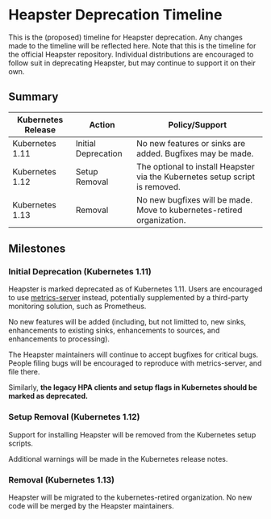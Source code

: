 # Heapster Deprecation Timeline

This is the (proposed) timeline for Heapster deprecation.  Any changes
made to the timeline will be reflected here.  Note that this is the
timeline for the official Heapster repository.  Individual distributions
are encouraged to follow suit in deprecating Heapster, but may continue to
support it on their own.

## Summary

| Kubernetes Release  | Action              | Policy/Support                                                                   |
|---------------------|---------------------|----------------------------------------------------------------------------------|
| Kubernetes 1.11     | Initial Deprecation | No new features or sinks are added.  Bugfixes may be made.                       |
| Kubernetes 1.12     | Setup Removal       | The optional to install Heapster via the Kubernetes setup script is removed.     |
| Kubernetes 1.13     | Removal             | No new bugfixes will be made.  Move to kubernetes-retired organization.          |

## Milestones

### Initial Deprecation (Kubernetes 1.11)

Heapster is marked deprecated as of Kubernetes 1.11.  Users are encouraged
to use
[metrics-server](https://github.com/kubernetes-incubator/metrics-server)
instead, potentially supplemented by a third-party monitoring solution,
such as Prometheus.

No new features will be added (including, but not limitted to, new sinks,
enhancements to existing sinks, enhancements to sources, and enhancements
to processing).

The Heapster maintainers will continue to accept bugfixes for critical
bugs.  People filing bugs will be encouraged to reproduce with
metrics-server, and file there.

Similarly, **the legacy HPA clients and setup flags in Kubernetes should
be marked as deprecated.**

### Setup Removal (Kubernetes 1.12)

Support for installing Heapster will be removed from the Kubernetes setup
scripts.

Additional warnings will be made in the Kubernetes release notes.

### Removal (Kubernetes 1.13)

Heapster will be migrated to the kubernetes-retired organization.  No new
code will be merged by the Heapster maintainers.
